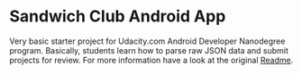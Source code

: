 # Sandwich Club Android App

Very basic starter project for Udacity.com Android Developer Nanodegree program.
Basically, students learn how to parse raw JSON data and submit projects for review.
For more information have a look at the original [Readme](https://github.com/udacity/sandwich-club-starter-code/blob/master/README.md).
